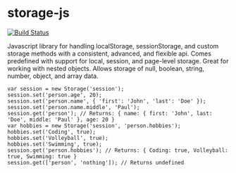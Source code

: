 storage-js
==========

[![Build Status](https://secure.travis-ci.org/username/storage-js.png?branch=master)](http://travis-ci.org/username/storage-js)

Javascript library for handling localStorage, sessionStorage, and custom storage methods with a consistent, advanced, and flexible api. Comes predefined with support for local, session, and page-level storage. Great for working with nested objects. Allows storage of null, boolean, string, number, object, and array data.

	var session = new Storage('session');
	session.set('person.age', 20);
	session.set('person.name', { 'first': 'John', 'last': 'Doe' });
	session.set('person.name.middle', 'Paul');
	session.get('person'); // Returns: { name: { first: 'John', last: 'Doe', middle: 'Paul' }, age: 20 }
	var hobbies = new Storage('session', 'person.hobbies');
	hobbies.set('Coding', true);
	hobbies.set('Volleyball', true);
	hobbies.set('Swimming', true);
	session.get('person.hobbies'); // Returns: { Coding: true, Volleyball: true, Swimming: true }
	session.get(['person', 'nothing']); // Returns undefined
